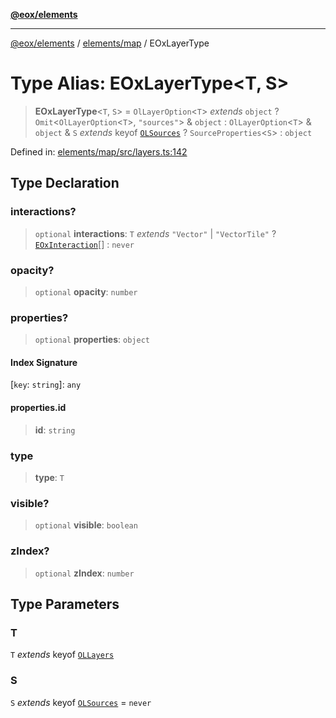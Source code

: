 [**@eox/elements**](../../../README.md)

***

[@eox/elements](../../../modules.md) / [elements/map](../README.md) / EOxLayerType

# Type Alias: EOxLayerType\<T, S\>

> **EOxLayerType**\<`T`, `S`\> = `OlLayerOption`\<`T`\> *extends* `object` ? `Omit`\<`OlLayerOption`\<`T`\>, `"sources"`\> & `object` : `OlLayerOption`\<`T`\> & `object` & `S` *extends* keyof [`OLSources`](OLSources.md) ? `SourceProperties`\<`S`\> : `object`

Defined in: [elements/map/src/layers.ts:142](https://github.com/EOX-A/EOxElements/blob/06d2a3f117adcd4ad69f31388ca5094d06b1baf6/elements/map/src/layers.ts#L142)

## Type Declaration

### interactions?

> `optional` **interactions**: `T` *extends* `"Vector"` \| `"VectorTile"` ? [`EOxInteraction`](EOxInteraction.md)[] : `never`

### opacity?

> `optional` **opacity**: `number`

### properties?

> `optional` **properties**: `object`

#### Index Signature

\[`key`: `string`\]: `any`

#### properties.id

> **id**: `string`

### type

> **type**: `T`

### visible?

> `optional` **visible**: `boolean`

### zIndex?

> `optional` **zIndex**: `number`

## Type Parameters

### T

`T` *extends* keyof [`OLLayers`](OLLayers.md)

### S

`S` *extends* keyof [`OLSources`](OLSources.md) = `never`
